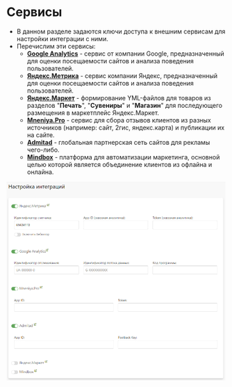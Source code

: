 # Сервисы
* В данном разделе задаются ключи доступа к внешним сервисам для настройки интеграции с ними.
* Перечислим эти сервисы:
    + __[Google Analytics](https://analytics.google.com/)__ - сервис от компании Google, предназначенный для оценки посещаемости сайтов и анализа поведения пользователей.
    + __[Яндекс.Метрика](https://metrika.yandex.ru/)__ - сервис компании Яндекс, предназначенный для оценки посещаемости сайтов и анализа поведения пользователей.
    + __[Яндекс.Маркет](https://market.yandex.ru/)__ - формирование YML-файлов для товаров из разделов "__Печать__", "__Сувениры__" и "__Магазин__" для последующего размещения в маркетплейс Яндекс.Маркет.
    + __[Mneniya.Pro](https://mneniya.pro/)__ - сервис для сбора отзывов клиентов из разных источников (например: сайт, 2гис, яндекс.карта) и публикации их на сайте.
    + __[Admitad](https://www.admitad.com/ru/)__ - глобальная партнерская сеть сайтов для рекламы чего-либо.
    + __[Mindbox](https://mindbox.ru/)__ - платформа для автоматизации маркетинга, основной целью которой является объединение клиентов из офлайна и онлайна.

![](../_media/marketing/services.png)